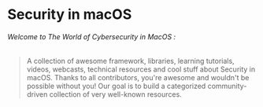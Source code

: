 # Security in macOS

###### Welcome to The World of Cybersecurity in MacOS :
> A collection of awesome framework, libraries, learning tutorials, videos, webcasts, technical resources and cool stuff about Security in macOS.
> Thanks to all contributors, you're awesome and wouldn't be possible without you! Our goal is to build a categorized community-driven collection of very well-known resources.
